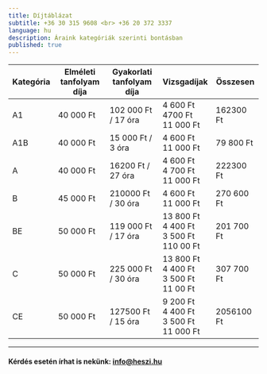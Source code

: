 ```yaml
---
title: Díjtáblázat
subtitle: +36 30 315 9608 <br> +36 20 372 3337
language: hu
description: Áraink kategóriák szerinti bontásban
published: true
---
```

 

| Kategória | Elméleti tanfolyam díja | Gyakorlati tanfolyam díja | Vizsgadíjak | Összesen |
| ----------|-------------------------|---------------------------|-------------|----------|
| A1        | 40 000 Ft               | 102 000 Ft / 17 óra        |4 600 Ft <br> 4700 Ft <br> 11 000 Ft| 162300 Ft|
| A1B        | 40 000 Ft               | 15 000 Ft / 3 óra        |4 600 Ft <br> 11 000 Ft| 79 800 Ft|
| A        | 40 000 Ft               | 16200 Ft / 27 óra        |4 600 Ft <br> 4 700 Ft <br> 11 000 Ft| 222300 Ft|
| B        | 45 000 Ft               | 210000 Ft / 30 óra        |4 600 Ft <br> 11 000 Ft| 270 600 Ft|
| BE        | 50 000 Ft               | 119 000 Ft / 17 óra        |13 800 Ft <br> 4 400 Ft <br> 3 500 Ft <br> 110 00 Ft| 201 700 Ft|
| C        | 50 000 Ft               | 225 000 Ft / 30 óra        |13 800 Ft <br> 4 400 Ft <br> 3 500 Ft <br> 11 00 Ft| 307 700 Ft|
| CE        | 50 000 Ft               | 127500 Ft / 15 óra        |9 200 Ft <br> 4 400 Ft <br> 3 500 Ft <br> 11 000 Ft| 2056100 Ft|

---

####  Kérdés esetén írhat is nekünk: [info@heszi.hu](mailto:info@heszi.hu?subject=[Jogosítvány])
